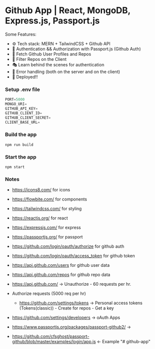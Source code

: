 # Github App | React, MongoDB, Express.js, Passport.js

Some Features:

- ⚙️ Tech stack: MERN + TailwindCSS + Github API
- 🔑 Authentication && Authorization with Passport.js (Github Auth)
- 👾 Fetch Github User Profiles and Repos
- 🚀 Filter Repos on the Client
- 🎭 Learn behind the scenes for authentication
- 🐛 Error handling (both on the server and on the client)
- 🎃 Deployed!!

### Setup .env file

```js
PORT=5000
MONGO_URI=
GITHUB_API_KEY=
GITHUB_CLIENT_ID=
GITHUB_CLIENT_SECRET=
CLIENT_BASE_URL=
```

### Build the app

```shell
npm run build
```

### Start the app

```shell
npm start
```

### Notes

- https://icons8.com/ for icons
- https://flowbite.com/ for components
- https://tailwindcss.com/ for styling
- https://reactjs.org/ for react
- https://expressjs.com/ for express
- https://passportjs.org/ for passport

- https://github.com/login/oauth/authorize for github auth
- https://github.com/login/oauth/access_token for github token
- https://api.github.com/users for github user data
- https://api.github.com/repos for github repo data

- https://api.github.com/ -> Unauthorize - 60 requests per hr.
- Authorize requests (5000 req per hr)
  - https://github.com/settings/tokens -> Personal access tokens (Tokens(classic)) - Create for repos - Get a key
- https://github.com/settings/developers -> oAuth Apps

- https://www.passportjs.org/packages/passport-github2/ ->
- https://github.com/cfsghost/passport-github/blob/master/examples/login/app.js <- Example
"# github-app" 
